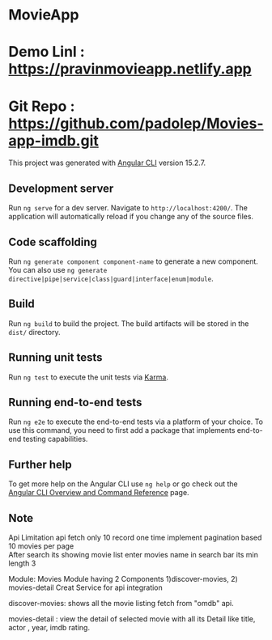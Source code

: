 # MovieApp 


# Demo Linl : https://pravinmovieapp.netlify.app 

# Git Repo : https://github.com/padolep/Movies-app-imdb.git

This project was generated with [Angular CLI](https://github.com/angular/angular-cli) version 15.2.7.

## Development server

Run `ng serve` for a dev server. Navigate to `http://localhost:4200/`. The application will automatically reload if you change any of the source files.

## Code scaffolding

Run `ng generate component component-name` to generate a new component. You can also use `ng generate directive|pipe|service|class|guard|interface|enum|module`.

## Build

Run `ng build` to build the project. The build artifacts will be stored in the `dist/` directory.

## Running unit tests

Run `ng test` to execute the unit tests via [Karma](https://karma-runner.github.io).

## Running end-to-end tests

Run `ng e2e` to execute the end-to-end tests via a platform of your choice. To use this command, you need to first add a package that implements end-to-end testing capabilities.

## Further help

To get more help on the Angular CLI use `ng help` or go check out the [Angular CLI Overview and Command Reference](https://angular.io/cli) page.



## Note 
 Api Limitation 
 api fetch only 10 record one time 
 implement pagination based 10 movies per page  
 After search its showing movie list 
 enter movies name in search bar its min  length 3 


 Module:
 Movies Module 
 having 2 Components 1)discover-movies,  2) movies-detail 
Creat Service for api integration

discover-movies:
shows all the movie listing fetch from "omdb" api. 

movies-detail :
view the detail of selected movie with all its Detail like  title, actor ,  year,  imdb rating.